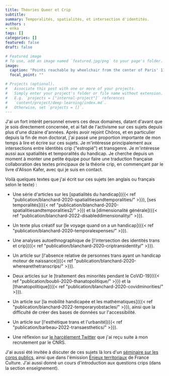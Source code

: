 ```yaml
---
title: Théories Queer et Crip
subtitle: 
summary: Temporalités, spatialités, et intersection d'identités.
authors : 
- enka
tags: []
categories: []
featured: false
draft: false

# Featured image
# To use, add an image named `featured.jpg/png` to your page's folder. 
image:
  caption: "Points reachable by wheelchair from the center of Paris' 11th discrit."
  focal_point: ""

# Projects (optional).
#   Associate this post with one or more of your projects.
#   Simply enter your project's folder or file name without extension.
#   E.g. `projects = ["internal-project"]` references 
#   `content/project/deep-learning/index.md`.
#   Otherwise, set `projects = []`.
---
```

J'ai un fort intérêt personnel envers ces deux domaines, datant d'avant que je sois directement concernée, et ai fait de l'activisme sur ces sujets depuis plus d'une dizaine d'années. Après avoir rejoint Chôros, et en particulier depuis la fin de mon doctorat, j'ai passé une proportion importante de mon temps à lire et écrire sur ces sujets. Je m'intéresse principalement aux intersections entre identités crip ("estropié") et transgenre.  Je m'intéresse aussi aux spatialités et temporalités du handicap. Je cherche depuis un moment à monter une petite équipe pour faire une traduction française collaboration des textes principaux de la théorie crip, en commençant par le livre d'Alison Kafer, avec qui je suis en contact. 

Voilà quelques textes que j'ai écrit sur ces sujets (en anglais ou français selon le texte) :

-  Une série d'articles sur les [spatialités du handicap]({{< ref "publication/blanchard-2020-spatialitiesandtemporalities/" >}}), [ses temporalités]({{< ref "publication/blanchard-2020-spatialitiesandtemporalities2/" >}}) et la [dimensionalité générale]({{< ref "publication/blanchard-2022-disableddimensionality/" >}}).

- Un texte plus créatif sur [le voyage quand on a un handicap]({{< ref "publication/blanchard-2020-temporalexpenses/" >}}).

- Une analyses autoethnographique de [l'intersection des identités trans et crip]({{< ref "publication/blanchard-2020-criptransidentity/" >}}).

- Un article sur [l'absence relative de personnes trans ayant un handicap moteur de naissance]({{< ref "publication/blanchard-2020-wherearethetranscrips/" >}}).

- Deux articles sur le [traitement des minorités pendant le CoViD-19]({{< ref "publication/boubli-2020-thanatopolitique/" >}}) et la [thanatopolitique]({{< ref "publication/blanchard-2020-covidminorities/" >}}).

- Un article sur [la mobilité handicapée et les mathématiques]({{< ref "publication/blanchard-2022-temporaryobstacles/" >}}), ainsi que la difficulté de créer des bases de données sur l'accessibilité. 

- Un article sur [l'esthétique trans et l'urbanité]({{< ref "publication/barbeau-2022-transaesthetics/" >}}).

- Une réflexion sur [le harcèlement Twitter](https://academia.hypotheses.org/39675) que j'ai reçu suite à mon recrutement par le CNRS.

J'ai aussi été invitée à discuter de ces sujets là lors d'un [séminaire sur les corps publics](https://www.youtube.com/watch?v=MiMaQ4zdwxM), ainsi que dans l'émission [Enjeux territoriaux](https://www.radiofrance.fr/franceculture/podcasts/les-enjeux-territoriaux/le-territoire-vecu-des-personnes-handicapees-5395514) de France Culture. J'ai aussi donné un cours d'introduction aux questions crips (dans la section enseignement).
